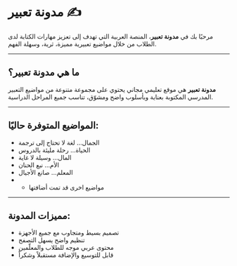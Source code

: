 # مدونة تعبير ✍️

مرحبًا بك في **مدونة تعبير**، المنصة العربية التي تهدف إلى تعزيز مهارات الكتابة لدى الطلاب من خلال مواضيع تعبيرية مميزة، ثرية، وسهلة الفهم.

---

## ما هي مدونة تعبير؟

**مدونة تعبير** هي موقع تعليمي مجاني يحتوي على مجموعة متنوعة من مواضيع التعبير المدرسي المكتوبة بعناية وبأسلوب واضح ومشوّق، تناسب جميع المراحل الدراسية.

---

## المواضيع المتوفرة حاليًا:

- الجمال... لغة لا تحتاج إلى ترجمة  
- الحياة... رحلة مليئة بالدروس  
- المال... وسيلة لا غاية  
- الأم... نبع الحنان  
- المعلم... صانع الأجيال
- - مواضيع اخرى قد تمت أضافتها
---

## مميزات المدونة:

- تصميم بسيط ومتجاوب مع جميع الأجهزة  
- تنظيم واضح يسهل التصفح  
- محتوى عربي موجه للطلاب والمعلّمين  
- قابل للتوسيع والإضافة مستقبلاً
وشكراً
